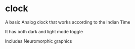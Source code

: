# clock
 A basic Analog clock that works according to the Indian Time 

It has both dark and light mode toggle 

Includes Neuromorphic graphics
